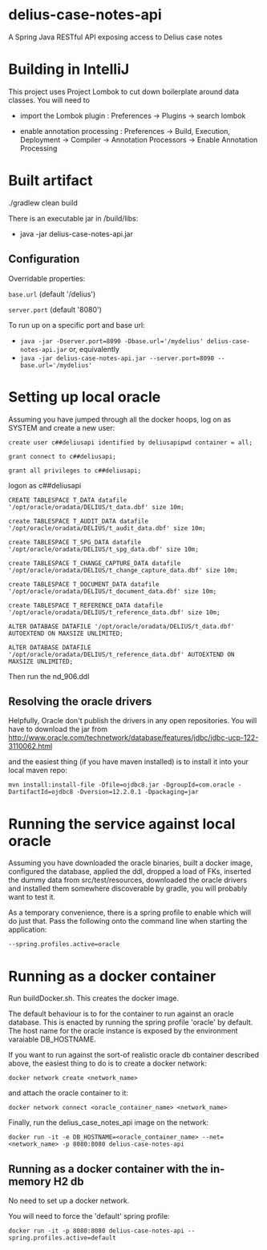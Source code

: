 # delius-case-notes-api
A Spring Java RESTful API exposing access to Delius case notes

# Building in IntelliJ
This project uses Project Lombok to cut down boilerplate around data classes.
You will need to 
- import the Lombok plugin : Preferences -> Plugins -> search lombok

- enable annotation processing : Preferences -> Build, Execution, Deployment -> Compiler -> Annotation Processors -> Enable Annotation Processing

# Built artifact
./gradlew clean build


There is an executable jar in /build/libs:
- java -jar delius-case-notes-api.jar

## Configuration
Overridable properties:

`base.url` (default '/delius')

`server.port` (default '8080')

To run up on a specific port and base url:
- `java -jar -Dserver.port=8090 -Dbase.url='/mydelius' delius-case-notes-api.jar`
or, equivalently
- `java -jar delius-case-notes-api.jar --server.port=8090 --base.url='/mydelius'`

# Setting up local oracle
Assuming you have jumped through all the docker hoops, log on as SYSTEM and create a new user:

`create user c##deliusapi identified by deliusapipwd container = all;`

`grant connect to c##deliusapi;`

`grant all privileges to c##deliusapi;`

logon as c##deliusapi

`CREATE TABLESPACE T_DATA datafile '/opt/oracle/oradata/DELIUS/t_data.dbf' size 10m;`

`create TABLESPACE T_AUDIT_DATA datafile '/opt/oracle/oradata/DELIUS/t_audit_data.dbf' size 10m;`

`create TABLESPACE T_SPG_DATA datafile '/opt/oracle/oradata/DELIUS/t_spg_data.dbf' size 10m;`

`create TABLESPACE T_CHANGE_CAPTURE_DATA datafile '/opt/oracle/oradata/DELIUS/t_change_capture_data.dbf' size 10m;`

`create TABLESPACE T_DOCUMENT_DATA datafile '/opt/oracle/oradata/DELIUS/t_document_data.dbf' size 10m;`

`create TABLESPACE T_REFERENCE_DATA datafile '/opt/oracle/oradata/DELIUS/t_reference_data.dbf' size 10m;`

`ALTER DATABASE DATAFILE '/opt/oracle/oradata/DELIUS/t_data.dbf' AUTOEXTEND ON MAXSIZE UNLIMITED;`

`ALTER DATABASE DATAFILE '/opt/oracle/oradata/DELIUS/t_reference_data.dbf' AUTOEXTEND ON MAXSIZE UNLIMITED;`

Then run the nd_906.ddl

## Resolving the oracle drivers
Helpfully, Oracle don't publish the drivers in any open repositories.
You will have to download the jar from 
http://www.oracle.com/technetwork/database/features/jdbc/jdbc-ucp-122-3110062.html

and the easiest thing (if you have maven installed) is to install it into your local maven repo:

`mvn install:install-file -Dfile=ojdbc8.jar -DgroupId=com.oracle -DartifactId=ojdbc8 -Dversion=12.2.0.1 -Dpackaging=jar`

# Running the service against local oracle
Assuming you have downloaded the oracle binaries, built a docker image, configured the database, applied the ddl, 
dropped a load of FKs, inserted the dummy data from src/test/resources, downloaded the oracle drivers and installed 
them somewhere discoverable by gradle, you will probably want to test it.

As a temporary convenience, there is a spring profile to enable which will do just that. Pass the 
following onto the command line when starting the application:

`--spring.profiles.active=oracle`

# Running as a docker container
Run buildDocker.sh. This creates the docker image.

The default behaviour is to for the container to run against an oracle database.
This is enacted by running the spring profile 'oracle' by default.
The host name for the oracle instance is exposed by the environment varaiable DB_HOSTNAME.

If you want to run against the sort-of realistic oracle db container described above, the easiest
thing to do is to create a docker network:

`docker network create <network_name>`

and attach the oracle container to it:

`docker network connect <oracle_container_name> <network_name>`

Finally, run the delius_case_notes_api image on the network:

`docker run -it -e DB_HOSTNAME=<oracle_container_name> --net=<network_name> -p 8080:8080 delius-case-notes-api`


## Running as a docker container with the in-memory H2 db
No need to set up a docker network.

You will need to force the 'default' spring profile:

`docker run -it -p 8080:8080 delius-case-notes-api --spring.profiles.active=default`
